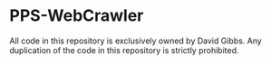 # PPS-WebCrawler

All code in this repository is exclusively owned by David Gibbs.  Any duplication of the code in this repository is strictly prohibited.
